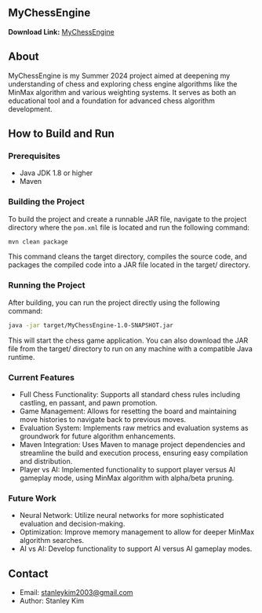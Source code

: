 ## MyChessEngine

**Download Link:** [MyChessEngine](https://drive.google.com/drive/folders/1g6TVNaikgLV6VBmlKgQzC5npMR0Qj6xv)
## About

MyChessEngine is my Summer 2024 project aimed at deepening my understanding of chess and exploring chess engine algorithms like the MinMax algorithm and various weighting systems. It serves as both an educational tool and a foundation for advanced chess algorithm development.

## How to Build and Run

### Prerequisites
- Java JDK 1.8 or higher
- Maven

### Building the Project
To build the project and create a runnable JAR file, navigate to the project directory where the `pom.xml` file is located and run the following command:

```bash
mvn clean package
```
This command cleans the target directory, compiles the source code, and packages the compiled code into a JAR file located in the target/ directory.

### Running the Project
After building, you can run the project directly using the following command:

```bash
java -jar target/MyChessEngine-1.0-SNAPSHOT.jar
```
This will start the chess game application. You can also download the JAR file from the target/ directory to run on any machine with a compatible Java runtime.

### Current Features
* Full Chess Functionality: Supports all standard chess rules including castling, en passant, and pawn promotion. 
* Game Management: Allows for resetting the board and maintaining move histories to navigate back to previous moves. 
* Evaluation System: Implements raw metrics and evaluation systems as groundwork for future algorithm enhancements. 
* Maven Integration: Uses Maven to manage project dependencies and streamline the build and execution process, ensuring easy compilation and distribution.
* Player vs AI: Implemented functionality to support player versus AI gameplay mode, using MinMax algorithm with alpha/beta pruning.

### Future Work 
* Neural Network: Utilize neural networks for more sophisticated evaluation and decision-making. 
* Optimization: Improve memory management to allow for deeper MinMax algorithm searches. 
* AI vs AI: Develop functionality to support AI versus AI gameplay modes.

## Contact
* Email: stanleykim2003@gmail.com
* Author: Stanley Kim
